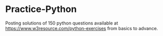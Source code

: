 # Practice-Python
Posting solutions of 150 python questions available at https://www.w3resource.com/python-exercises from basics to advance.

